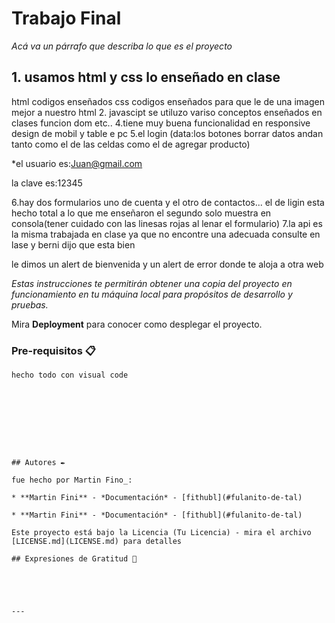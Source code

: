 # Trabajo Final

_Acá va un párrafo que describa lo que es el proyecto_

## 1. usamos html y css lo enseñado en clase
html codigos enseñados
css codigos enseñados para que le de una imagen mejor a nuestro html
2. javascipt se utiluzo variso conceptos enseñados en clases funcion dom etc..
4.tiene muy buena funcionalidad en responsive design de mobil y table e pc
5.el login (data:los botones borrar datos andan tanto como el de las celdas como el de agregar producto)

*el usuario es:Juan@gmail.com 

la clave es:12345

6.hay dos formularios uno de cuenta y el otro de contactos... el de ligin esta hecho total a lo que me enseñaron
el segundo solo muestra en consola(tener cuidado con las linesas rojas al lenar el formulario)
7.la api es la misma trabajada en clase ya que no encontre una adecuada consulte en lase y berni dijo que esta bien

le dimos un alert de bienvenida y un alert de error donde te
aloja a otra web

_Estas instrucciones te permitirán obtener una copia del proyecto en funcionamiento en tu máquina local para propósitos de desarrollo y pruebas._

Mira **Deployment** para conocer como desplegar el proyecto.


### Pre-requisitos 📋



```
hecho todo con visual code
```




```








## Autores ✒️

fue hecho por Martin Fino_:

* **Martin Fini** - *Documentación* - [fithubl](#fulanito-de-tal)

* **Martin Fini** - *Documentación* - [fithubl](#fulanito-de-tal)

Este proyecto está bajo la Licencia (Tu Licencia) - mira el archivo [LICENSE.md](LICENSE.md) para detalles

## Expresiones de Gratitud 🎁





---

